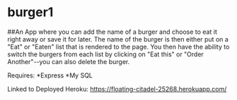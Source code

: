 # burger1
##An App where you can add the name of a burger and choose to eat it right away or save it for later. The name of the burger is then either put on a "Eat" or "Eaten" list that is rendered to the page. You then have the ability to switch the burgers from each list by clicking on "Eat this" or "Order Another"--you can also delete the burger.

Requires: *Express
          *My SQL

Linked to Deployed Heroku: https://floating-citadel-25268.herokuapp.com/
